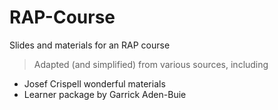 # RAP-Course
Slides and materials for an RAP course
> Adapted (and simplified) from various sources, including 
- Josef Crispell wonderful materials
- Learner package by Garrick Aden-Buie
